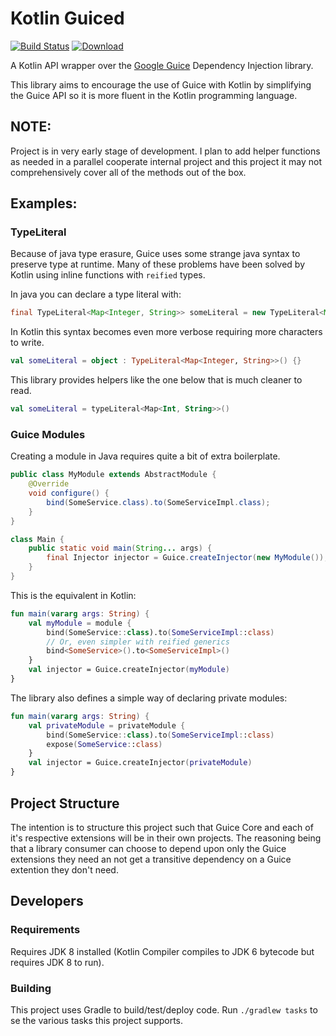 # Kotlin Guiced

[![Build Status](https://travis-ci.org/JLLeitschuh/kotlin-guiced.svg?branch=master)](https://travis-ci.org/JLLeitschuh/kotlin-guiced)
[ ![Download](https://api.bintray.com/packages/jlleitschuh/maven-artifacts/kotlin-guiced/images/download.svg) ](https://bintray.com/jlleitschuh/maven-artifacts/kotlin-guiced/_latestVersion)

A Kotlin API wrapper over the [Google Guice](https://github.com/google/guice) Dependency Injection library.

This library aims to encourage the use of Guice with Kotlin by simplifying the Guice API so it is more
fluent in the Kotlin programming language.

## NOTE:
Project is in very early stage of development. I plan to add helper functions as needed in a parallel cooperate internal
project and this project it may not comprehensively cover all of the methods out of the box.

## Examples:

### TypeLiteral
Because of java type erasure, Guice uses some strange java syntax to preserve type at runtime.
Many of these problems have been solved by Kotlin using inline functions with `reified` types.

In java you can declare a type literal with:
```java
final TypeLiteral<Map<Integer, String>> someLiteral = new TypeLiteral<Map<Integer, String>>() {}
```
In Kotlin this syntax becomes even more verbose requiring more characters to write. 
```kotlin
val someLiteral = object : TypeLiteral<Map<Integer, String>>() {}
```
This library provides helpers like the one below that is much cleaner to read.
```kotlin
val someLiteral = typeLiteral<Map<Int, String>>()
```

### Guice Modules

Creating a module in Java requires quite a bit of extra boilerplate.
```java
public class MyModule extends AbstractModule {
    @Override
    void configure() {
        bind(SomeService.class).to(SomeServiceImpl.class);
    }
}

class Main {
    public static void main(String... args) {
        final Injector injector = Guice.createInjector(new MyModule());
    }
}
```
This is the equivalent in Kotlin:
```kotlin
fun main(vararg args: String) {
    val myModule = module {
        bind(SomeService::class).to(SomeServiceImpl::class)
        // Or, even simpler with reified generics
        bind<SomeService>().to<SomeServiceImpl>()
    }
    val injector = Guice.createInjector(myModule)
}
```

The library also defines a simple way of declaring private modules:
```kotlin
fun main(vararg args: String) {
    val privateModule = privateModule {
        bind(SomeService::class).to(SomeServiceImpl::class)
        expose(SomeService::class)
    }
    val injector = Guice.createInjector(privateModule)
}
```


## Project Structure
The intention is to structure this project such that Guice Core and each of it's respective extensions will
be in their own projects. The reasoning being that a library consumer can choose to depend upon only the Guice 
extensions they need an not get a transitive dependency on a Guice extention they don't need.


## Developers

### Requirements
Requires JDK 8 installed (Kotlin Compiler compiles to JDK 6 bytecode but requires JDK 8 to run).

### Building

This project uses Gradle to build/test/deploy code.
Run `./gradlew tasks` to se the various tasks this project supports.
